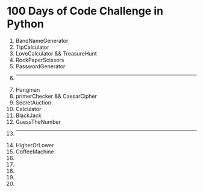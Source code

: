 # 100 Days of Code Challenge in Python 

1. BandNameGenerator 
2. TipCalculator
3. LoveCalculator && TreasureHunt
4. RockPaperScissors
5. PasswordGenerator
6. ***********************************
7. Hangman
8. primerChecker && CaesarCipher
9. SecretAuction
10. Calculator
11. BlackJack
12. GuessTheNumber
13. ***********************************
14. HigherOrLower
15. CoffeeMachine
16. 
17. 
18. 
19.
20.  
